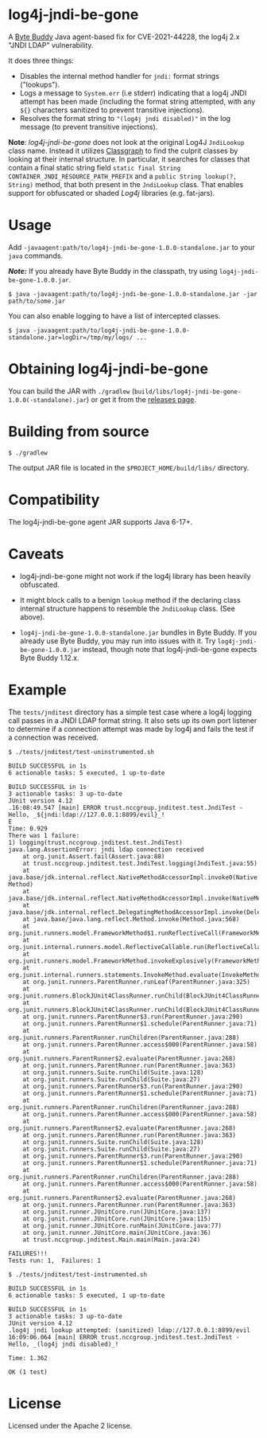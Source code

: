 # log4j-jndi-be-gone

A [Byte Buddy](https://bytebuddy.net/) Java agent-based fix for CVE-2021-44228,
the log4j 2.x "JNDI LDAP" vulnerability.

It does three things:

* Disables the internal method handler for `jndi:` format strings ("lookups").
* Logs a message to `System.err` (i.e stderr) indicating that a log4j JNDI
  attempt has been made (including the format string attempted, with any `${}`
  characters sanitized to prevent transitive injections).
* Resolves the format string to `"(log4j jndi disabled)"` in the log message
  (to prevent transitive injections).


**Note**: _log4j-jndi-be-gone_ does not look at the original Log4J `JndiLookup` class name.
Instead it utilizes [Classgraph](https://github.com/classgraph/classgraph) to find the culprit classes by
looking at their internal structure. In particular, it searches for classes that contain a final static string field
`static final String CONTAINER_JNDI_RESOURCE_PATH_PREFIX` and a `public String lookup(?, String)` method, that both present
in the `JndiLookup` class. That enables support for obfuscated or shaded _Log4j_ libraries (e.g. fat-jars).

# Usage

Add `-javaagent:path/to/log4j-jndi-be-gone-1.0.0-standalone.jar` to your `java` commands.

***Note:*** If you already have Byte Buddy in the classpath, try using
`log4j-jndi-be-gone-1.0.0.jar`.

```shell
$ java -javaagent:path/to/log4j-jndi-be-gone-1.0.0-standalone.jar -jar path/to/some.jar
```

You can also enable logging to have a list of intercepted classes.

```shell
$ java -javaagent:path/to/log4j-jndi-be-gone-1.0.0-standalone.jar=logDir=/tmp/my/logs/ ...
```

# Obtaining log4j-jndi-be-gone

You can build the JAR with `./gradlew` (`build/libs/log4j-jndi-be-gone-1.0.0(-standalone).jar`)
or get it from the [releases page](https://github.com/nccgroup/log4j-jndi-be-gone/releases).

# Building from source

```shell
$ ./gradlew
````

The output JAR file is located in the `$PROJECT_HOME/build/libs/` directory.

# Compatibility

The log4j-jndi-be-gone agent JAR supports Java 6-17+.

# Caveats

* log4j-jndi-be-gone might not work if the log4j library has been heavily obfuscated.


* It might block calls to a benign `lookup` method if the declaring class internal 
  structure happens to resemble the `JndiLookup` class. (See above).


* `log4j-jndi-be-gone-1.0.0-standalone.jar` bundles in Byte Buddy. If you
  already use Byte Buddy, you may run into issues with it. Try
  `log4j-jndi-be-gone-1.0.0.jar` instead, though note that log4j-jndi-be-gone
  expects Byte Buddy 1.12.x.

# Example

The `tests/jnditest` directory has a simple test case where a log4j logging
call passes in a JNDI LDAP format string. It also sets up its own port
listener to determine if a connection attempt was made by log4j and fails
the test if a connection was received.

```
$ ./tests/jnditest/test-uninstrumented.sh

BUILD SUCCESSFUL in 1s
6 actionable tasks: 5 executed, 1 up-to-date

BUILD SUCCESSFUL in 1s
3 actionable tasks: 3 up-to-date
JUnit version 4.12
.16:08:49.547 [main] ERROR trust.nccgroup.jnditest.test.JndiTest - Hello, _${jndi:ldap://127.0.0.1:8899/evil}_!
E
Time: 0.929
There was 1 failure:
1) logging(trust.nccgroup.jnditest.test.JndiTest)
java.lang.AssertionError: jndi ldap connection received
	at org.junit.Assert.fail(Assert.java:88)
	at trust.nccgroup.jnditest.test.JndiTest.logging(JndiTest.java:55)
	at java.base/jdk.internal.reflect.NativeMethodAccessorImpl.invoke0(Native Method)
	at java.base/jdk.internal.reflect.NativeMethodAccessorImpl.invoke(NativeMethodAccessorImpl.java:77)
	at java.base/jdk.internal.reflect.DelegatingMethodAccessorImpl.invoke(DelegatingMethodAccessorImpl.java:43)
	at java.base/java.lang.reflect.Method.invoke(Method.java:568)
	at org.junit.runners.model.FrameworkMethod$1.runReflectiveCall(FrameworkMethod.java:50)
	at org.junit.internal.runners.model.ReflectiveCallable.run(ReflectiveCallable.java:12)
	at org.junit.runners.model.FrameworkMethod.invokeExplosively(FrameworkMethod.java:47)
	at org.junit.internal.runners.statements.InvokeMethod.evaluate(InvokeMethod.java:17)
	at org.junit.runners.ParentRunner.runLeaf(ParentRunner.java:325)
	at org.junit.runners.BlockJUnit4ClassRunner.runChild(BlockJUnit4ClassRunner.java:78)
	at org.junit.runners.BlockJUnit4ClassRunner.runChild(BlockJUnit4ClassRunner.java:57)
	at org.junit.runners.ParentRunner$3.run(ParentRunner.java:290)
	at org.junit.runners.ParentRunner$1.schedule(ParentRunner.java:71)
	at org.junit.runners.ParentRunner.runChildren(ParentRunner.java:288)
	at org.junit.runners.ParentRunner.access$000(ParentRunner.java:58)
	at org.junit.runners.ParentRunner$2.evaluate(ParentRunner.java:268)
	at org.junit.runners.ParentRunner.run(ParentRunner.java:363)
	at org.junit.runners.Suite.runChild(Suite.java:128)
	at org.junit.runners.Suite.runChild(Suite.java:27)
	at org.junit.runners.ParentRunner$3.run(ParentRunner.java:290)
	at org.junit.runners.ParentRunner$1.schedule(ParentRunner.java:71)
	at org.junit.runners.ParentRunner.runChildren(ParentRunner.java:288)
	at org.junit.runners.ParentRunner.access$000(ParentRunner.java:58)
	at org.junit.runners.ParentRunner$2.evaluate(ParentRunner.java:268)
	at org.junit.runners.ParentRunner.run(ParentRunner.java:363)
	at org.junit.runners.Suite.runChild(Suite.java:128)
	at org.junit.runners.Suite.runChild(Suite.java:27)
	at org.junit.runners.ParentRunner$3.run(ParentRunner.java:290)
	at org.junit.runners.ParentRunner$1.schedule(ParentRunner.java:71)
	at org.junit.runners.ParentRunner.runChildren(ParentRunner.java:288)
	at org.junit.runners.ParentRunner.access$000(ParentRunner.java:58)
	at org.junit.runners.ParentRunner$2.evaluate(ParentRunner.java:268)
	at org.junit.runners.ParentRunner.run(ParentRunner.java:363)
	at org.junit.runner.JUnitCore.run(JUnitCore.java:137)
	at org.junit.runner.JUnitCore.run(JUnitCore.java:115)
	at org.junit.runner.JUnitCore.runMain(JUnitCore.java:77)
	at org.junit.runner.JUnitCore.main(JUnitCore.java:36)
	at trust.nccgroup.jnditest.Main.main(Main.java:24)

FAILURES!!!
Tests run: 1,  Failures: 1

$ ./tests/jnditest/test-instrumented.sh

BUILD SUCCESSFUL in 1s
6 actionable tasks: 5 executed, 1 up-to-date

BUILD SUCCESSFUL in 1s
3 actionable tasks: 3 up-to-date
JUnit version 4.12
.log4j jndi lookup attempted: (sanitized) ldap://127.0.0.1:8899/evil
16:09:06.064 [main] ERROR trust.nccgroup.jnditest.test.JndiTest - Hello, _(log4j jndi disabled)_!

Time: 1.362

OK (1 test)
```

# License

Licensed under the Apache 2 license.

